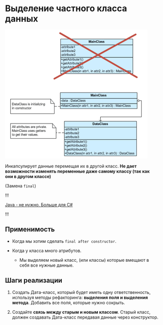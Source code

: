 # Выделение частного класса данных

![UML](/src/AdditionalDocs/uml/Private_Class_Data.png)

Инкапсулирует данные перемещая их в другой класс. **Не дает возможности изменять переменные даже самому классу (так как они в другом классе)**

(Замена `final`)

!!!

[Java - не нужно. Больше для С#](https://stackoverflow.com/questions/42540998/private-class-data-design-pattern-in-java)

!!!
## Применимость
  
  - Когда мы хотим сделать `final after constructor`.

  - Когда у класса много атрибутов.
    
    - Мы выделяем новый класс, (или классы) которые вмещают в себя все нужные данные.

## Шаги реализации

1. Создать Дата-класс, который будет иметь одну ответственность, используя методы рефакторинга: **выделения поля и выделения метода**. Добавить все поля, которые нужно сокрыть.

2. Создайте **связь между старым и новым классом**. Старый класс, должен создавать Дата-класс передавая данные через конструктор.



[Abstract_Factory]: </src/Creational/Factorys/Abstract_Factory/Abstract_Factory.md>
[Factory_Method]: </src/Creational/Factorys/Factory_Method/Factory_Method.md>
[Object_Pool]: </src/Creational/Object_Pool/Object_Pool.md>
[Builder]: </src/Creational/Builder/Builder.md>
[Prototype]: </src/Creational/Prototype/Prоtotype.md>
[Singleton]: </src/Creational/Singleton/Singleton.md>

[Adapter]: </src/Structural/Adapter/Adapter.md>
[Bridge]: </src/Structural/Bridge/Bridge.md>
[Composite]: </src/Structural/Composite/Composite.md>
[Decorator]: </src/Structural/Decorator/Decorator.md>
[Facade]: </src/Structural/Facade/Facade.md>
[Flyweight]: </src/Structural/Flyweight/Flyweight.md>
[Proxy]: </src/Structural/Proxy/Proxy.md>
[Proxy]: </src/Structural/Private_Class_Data/Private_Class_Data.md>


[Chain_of_Responsibility]: </src/Behavioral/Chain_of_Responsibility/Chain_of_Responsibility.md>
[Command]: </src/Behavioral/Command/Command.md>
[Iterator]: </src/Behavioral/Iterator/Iterator.md>
[Mediator]: </src/Behavioral/Mediator/Mediator.md>
[Memento]: </src/Behavioral/Memento/Memento.md>
[Observer]: </src/Behavioral/Observer/Observer.md>
[State]: </src/Behavioral/State/State.md>
[Strategy]: </src/Behavioral/Strategy/Strategy.md>
[Template_Method]: </src/Behavioral/Template_Method/Template_Method.md>
[Visitor]: </src/Behavioral/Visitor/Visitor.md>